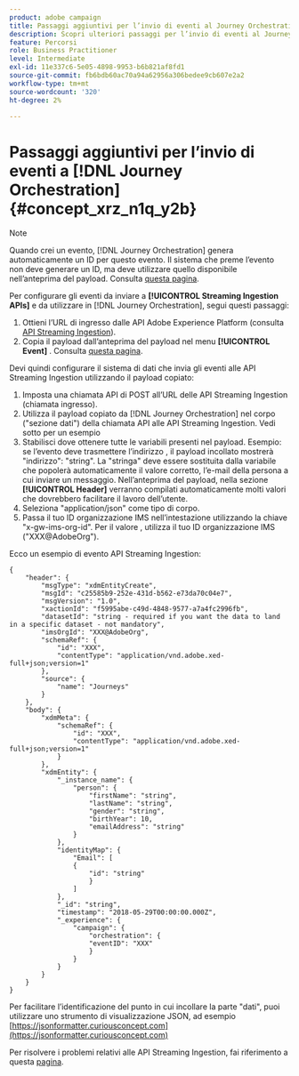 ```yaml
---
product: adobe campaign
title: Passaggi aggiuntivi per l’invio di eventi al Journey Orchestration
description: Scopri ulteriori passaggi per l’invio di eventi al Journey Orchestration
feature: Percorsi
role: Business Practitioner
level: Intermediate
exl-id: 11e337c6-5e05-4898-9953-b6b821af8fd1
source-git-commit: fb6bdb60ac70a94a62956a306bedee9cb607e2a2
workflow-type: tm+mt
source-wordcount: '320'
ht-degree: 2%

---
```


# Passaggi aggiuntivi per l’invio di eventi a [!DNL Journey Orchestration] {#concept_xrz_n1q_y2b}

>[!NOTE]
>
>Quando crei un evento, [!DNL Journey Orchestration] genera automaticamente un ID per questo evento. Il sistema che preme l’evento non deve generare un ID, ma deve utilizzare quello disponibile nell’anteprima del payload. Consulta [questa pagina](../event/previewing-the-payload.md).

Per configurare gli eventi da inviare a **[!UICONTROL Streaming Ingestion APIs]** e da utilizzare in [!DNL Journey Orchestration], segui questi passaggi:

1. Ottieni l’URL di ingresso dalle API Adobe Experience Platform (consulta [API Streaming Ingestion](https://experienceleague.adobe.com/docs/experience-platform/ingestion/streaming/overview.html)).
1. Copia il payload dall’anteprima del payload nel menu **[!UICONTROL Event]** . Consulta [questa pagina](../event/defining-the-payload-fields.md).

Devi quindi configurare il sistema di dati che invia gli eventi alle API Streaming Ingestion utilizzando il payload copiato:

1. Imposta una chiamata API di POST all’URL delle API Streaming Ingestion (chiamata ingresso).
1. Utilizza il payload copiato da [!DNL Journey Orchestration] nel corpo (&quot;sezione dati&quot;) della chiamata API alle API Streaming Ingestion. Vedi sotto per un esempio
1. Stabilisci dove ottenere tutte le variabili presenti nel payload. Esempio: se l’evento deve trasmettere l’indirizzo , il payload incollato mostrerà &quot;indirizzo&quot;: &quot;string&quot;. La &quot;stringa&quot; deve essere sostituita dalla variabile che popolerà automaticamente il valore corretto, l’e-mail della persona a cui inviare un messaggio. Nell’anteprima del payload, nella sezione **[!UICONTROL Header]** verranno compilati automaticamente molti valori che dovrebbero facilitare il lavoro dell’utente.
1. Seleziona &quot;application/json&quot; come tipo di corpo.
1. Passa il tuo ID organizzazione IMS nell’intestazione utilizzando la chiave &quot;x-gw-ims-org-id&quot;. Per il valore , utilizza il tuo ID organizzazione IMS (&quot;XXX@AdobeOrg&quot;).

Ecco un esempio di evento API Streaming Ingestion:

```
{
    "header": {
        "msgType": "xdmEntityCreate",
        "msgId": "c25585b9-252e-431d-b562-e73da70c04e7",
        "msgVersion": "1.0",
        "xactionId": "f5995abe-c49d-4848-9577-a7a4fc2996fb",
        "datasetId": "string - required if you want the data to land in a specific dataset - not mandatory",
        "imsOrgId": "XXX@AdobeOrg",
        "schemaRef": {
            "id": "XXX",
            "contentType": "application/vnd.adobe.xed-full+json;version=1"
        },
        "source": {
            "name": "Journeys"
        }
    },
    "body": {
        "xdmMeta": {
            "schemaRef": {
                "id": "XXX",
                "contentType": "application/vnd.adobe.xed-full+json;version=1"
            }
        },
        "xdmEntity": {
            "_instance_name": {
                "person": {
                    "firstName": "string",
                    "lastName": "string",
                    "gender": "string",
                    "birthYear": 10,
                    "emailAddress": "string"
                }
            },
            "identityMap": {
                "Email": [
                {
                    "id": "string"
                    }
                ]
            },
            "_id": "string",
            "timestamp": "2018-05-29T00:00:00.000Z",
            "_experience": {
                "campaign": {
                    "orchestration": {
                    "eventID": "XXX"
                    }
                }
            }
        }
    }
}
```

Per facilitare l’identificazione del punto in cui incollare la parte &quot;dati&quot;, puoi utilizzare uno strumento di visualizzazione JSON, ad esempio [https://jsonformatter.curiousconcept.com](https://jsonformatter.curiousconcept.com)

Per risolvere i problemi relativi alle API Streaming Ingestion, fai riferimento a questa [pagina](https://experienceleague.adobe.com/docs/experience-platform/ingestion/streaming/troubleshooting.html).
